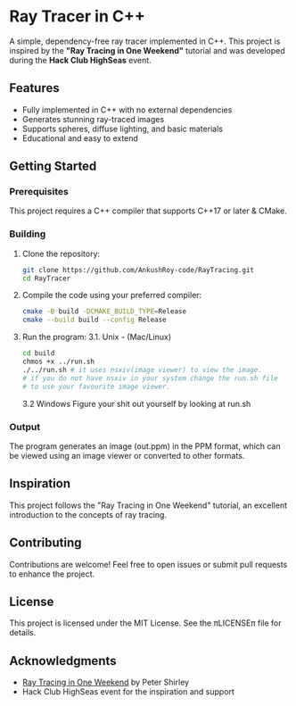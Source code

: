 # Ray Tracer in C++

A simple, dependency-free ray tracer implemented in C++. This project is inspired by the **"Ray Tracing in One Weekend"** tutorial and was developed during the **Hack Club HighSeas** event.

## Features
- Fully implemented in C++ with no external dependencies
- Generates stunning ray-traced images
- Supports spheres, diffuse lighting, and basic materials
- Educational and easy to extend

## Getting Started

### Prerequisites
This project requires a C++ compiler that supports C++17 or later & CMake.
### Building
1. Clone the repository:
   ```bash
   git clone https://github.com/AnkushRoy-code/RayTracing.git
   cd RayTracer
   ```
2. Compile the code using your preferred compiler:
   ```bash
   cmake -B build -DCMAKE_BUILD_TYPE=Release
   cmake --build build --config Release
   ```
3. Run the program:
   3.1. Unix - (Mac/Linux)
   ```bash
   cd build
   chmos +x ../run.sh
   ./../run.sh # it uses nsxiv(image viewer) to view the image.
   # if you do not have nsxiv in your system change the run.sh file
   # to use your favourite image viewer.
   ```
   3.2 Windows
   Figure your shit out yourself by looking at run.sh

### Output
The program generates an image (out.ppm) in the PPM format, which can be viewed using an image viewer or converted to other formats.

## Inspiration
This project follows the "Ray Tracing in One Weekend" tutorial, an excellent introduction to the concepts of ray tracing.

## Contributing
Contributions are welcome! Feel free to open issues or submit pull requests to enhance the project.

## License
This project is licensed under the MIT License. See the πLICENSEπ file for details.

## Acknowledgments
- [Ray Tracing in One Weekend](https://raytracing.github.io/) by Peter Shirley
- Hack Club HighSeas event for the inspiration and support
